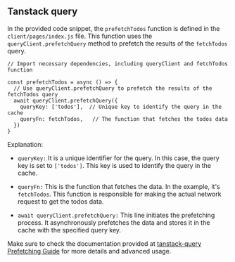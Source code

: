 ## Tanstack query

In the provided code snippet, the `prefetchTodos` function is defined in the `client/pages/index.js` file. This function uses the `queryClient.prefetchQuery` method to prefetch the results of the `fetchTodos` query.

```tsx
// Import necessary dependencies, including queryClient and fetchTodos function

const prefetchTodos = async () => {
  // Use queryClient.prefetchQuery to prefetch the results of the fetchTodos query
  await queryClient.prefetchQuery({
    queryKey: ['todos'],  // Unique key to identify the query in the cache
    queryFn: fetchTodos,   // The function that fetches the todos data
  })
}
```

Explanation:

- `queryKey:` It is a unique identifier for the query. In this case, the query key is set to `['todos']`. This key is used to identify the query in the cache.

- `queryFn:` This is the function that fetches the data. In the example, it's `fetchTodos`. This function is responsible for making the actual network request to get the todos data.

- `await queryClient.prefetchQuery:` This line initiates the prefetching process. It asynchronously prefetches the data and stores it in the cache with the specified query key.

Make sure to check the documentation provided at [tanstack-query Prefetching Guide](https://tanstack.com/query/v4/docs/react/guides/prefetching) for more details and advanced usage.
